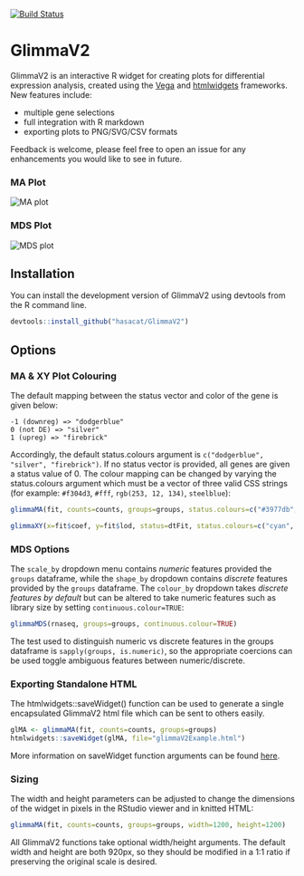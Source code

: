 [![Build Status](https://travis-ci.org/hasaru-k/GlimmaV2.svg?branch=master)](https://travis-ci.org/hasacat/GlimmaV2)
# GlimmaV2
GlimmaV2 is an interactive R widget for creating plots for differential expression analysis, created using the [Vega](https://vega.github.io/vega/) and [htmlwidgets](https://www.htmlwidgets.org/) frameworks. New features include:
- multiple gene selections
- full integration with R markdown
- exporting plots to PNG/SVG/CSV formats

Feedback is welcome, please feel free to open an issue for any enhancements you would like to see in future.
### MA Plot
![MA plot](https://github.com/hasacat/GlimmaV2/blob/master/documentation/MA_tableselect.gif "MA Plot")
### MDS Plot
![MDS plot](https://github.com/hasacat/GlimmaV2/blob/master/documentation/MDS_numeric.gif "MDS Plot")
## Installation
You can install the development version of GlimmaV2 using devtools from the R command line.
```R
devtools::install_github("hasacat/GlimmaV2")
```
## Options
### MA & XY Plot Colouring
The default mapping between the status vector and color of the gene is given below:
```
-1 (downreg) => "dodgerblue"
0 (not DE) => "silver"
1 (upreg) => "firebrick"
```
Accordingly, the default status.colours argument is ```c("dodgerblue", "silver", "firebrick")```. If no status vector is provided, all genes are given a status value of 0. The colour mapping can be changed by varying the status.colours argument which must be a vector of three valid CSS strings (for example: ```#f304d3```, ```#fff```, ```rgb(253, 12, 134)```, ```steelblue```):
```R
glimmaMA(fit, counts=counts, groups=groups, status.colours=c("#3977db","#3d3f42","#db0d4e"))
```
```R
glimmaXY(x=fit$coef, y=fit$lod, status=dtFit, status.colours=c("cyan", "grey", "hotpink"))
```
### MDS Options
The ```scale_by``` dropdown menu contains *numeric* features provided the ```groups``` dataframe, while the ```shape_by``` dropdown contains *discrete* features provided by the ```groups``` dataframe. The ```colour_by``` dropdown takes *discrete features by default* but can be altered to take numeric features such as library size by setting ```continuous.colour=TRUE```:
```R
glimmaMDS(rnaseq, groups=groups, continuous.colour=TRUE)
```
The test used to distinguish numeric vs discrete features in the groups dataframe is ```sapply(groups, is.numeric)```, so the appropriate coercions can be used toggle ambiguous features between numeric/discrete.

### Exporting Standalone HTML

The htmlwidgets::saveWidget() function can be used to generate a single encapsulated GlimmaV2 html file which can be sent to others easily.
```R
glMA <- glimmaMA(fit, counts=counts, groups=groups)
htmlwidgets::saveWidget(glMA, file="glimmaV2Example.html")
```
More information on saveWidget function arguments can be found [here](https://rdrr.io/cran/htmlwidgets/man/saveWidget.html).

### Sizing
The width and height parameters can be adjusted to change the dimensions of the widget in pixels in the RStudio viewer and in knitted HTML:
```R
glimmaMA(fit, counts=counts, groups=groups, width=1200, height=1200)
```
All GlimmaV2 functions take optional width/height arguments. The default width and height are both 920px, so they should be modified in a 1:1 ratio if preserving the original scale is desired.
